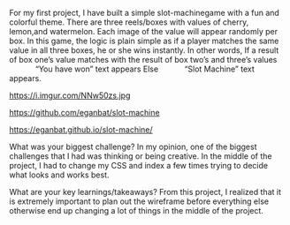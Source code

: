 For my first project, I have built a simple slot-machinegame with a fun and colorful theme. There are three reels/boxes with values of cherry, lemon,and watermelon. Each image of the value will appear randomly per box. In this game, the logic is plain simple as if a player matches the same value in all three boxes, he or she wins instantly. 
In other words, 
    If a result of box one’s value matches with the result of box two’s and three’s values             
        “You have won” text appears
    Else           
        “Slot Machine” text appears.  

https://i.imgur.com/NNw50zs.jpg

https://github.com/eganbat/slot-machine

https://eganbat.github.io/slot-machine/


What was your biggest challenge?
In my opinion, one of the biggest challenges that I had was thinking or being creative. In the middle of the project, I had to change my CSS and index a few times trying to decide what looks and works best.  

What are your key learnings/takeaways?
From this project, I realized that it is extremely important to plan out the wireframe before everything else otherwise end up changing a lot of things in the middle of the project.  

